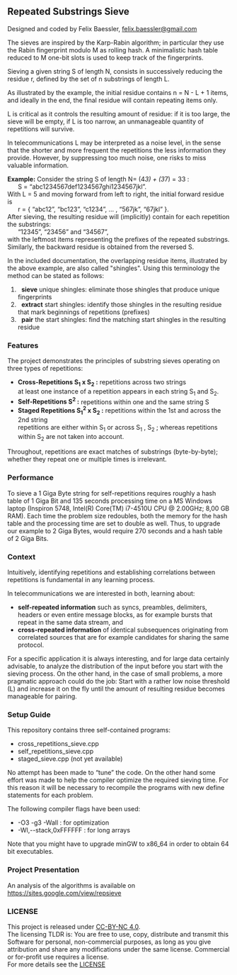 
Repeated Substrings Sieve
--------------------------

Designed and coded by Felix Baessler, felix.baessler@gmail.com

The sieves are inspired by the Karp-Rabin algorithm; in particular they use the Rabin fingerprint modulo M as rolling hash. A minimalistic hash table reduced to M one-bit slots is used to keep track of the fingerprints. <br/>

Sieving a given string S of length N, consists in successively reducing the residue r, defined by the set of n substrings of length L. <br/>

As illustrated by the example, the initial residue contains n = N - L + 1 items, and ideally in the end, the final residue will contain repeating items only. <br/> 

L is critical as it controls the resulting amount of residue: if it is too large, the sieve will be empty, if L is too narrow, an unmanageable quantity of repetitions will survive. <br/> 

In telecommunications L may be interpreted as a noise level, in the sense that the shorter and more frequent the repetitions the less information they provide. However, by suppressing too much noise, one risks to miss valuable information. <br/> 

**Example:** Consider the string S of length N= (4*3) + (3*7) = 33 : <br/>
&nbsp; &nbsp; &nbsp;  	S = “abc1234567def1234567ghi1234567jkl”. <br/>
With L = 5 and moving forward from left to right, the initial forward residue is <br/>
&nbsp; &nbsp; &nbsp;  	r = { “abc12”, “bc123”, “c1234”,  … , “567jk”, “67jkl” }. <br/>
After sieving, the resulting residue will (implicitly) contain for each repetition the substrings: <br/>
&nbsp; &nbsp; &nbsp;    “12345”, “23456” and “34567”, <br/>
with the leftmost items representing the prefixes of the repeated substrings. <br/>
Similarly, the backward residue is obtained from the reversed S. <br/>

In the included documentation, the overlapping residue items, illustrated by the above example, are also called "shingles". Using this terminology the method can be stated as follows: <br/>

1. &nbsp;	**sieve** unique shingles: eliminate those shingles that produce unique fingerprints <br/>
2. &nbsp;	**extract** start shingles: identify those shingles in the resulting residue that mark beginnings of repetitions (prefixes) <br/>
3. &nbsp;	**pair** the start shingles: find the matching start shingles in the resulting residue <br/>


### Features

The project demonstrates the principles of substring sieves operating on three types of repetitions: <br/>
- **Cross-Repetitions	S<sub>1</sub> x S<sub>2</sub> :** 	repetitions across two strings <br/>
at least one instance of a repetition appears in each string S<sub>1</sub> and S<sub>2</sub>. <br/>
- **Self-Repetitions 	S<sup>2</sup> :** 		repetitions within one and the same string S <br/>
- **Staged Repetitions	S<sub>1</sub><sup>2</sup> x S<sub>2</sub> :** 	repetitions within the 1st and across the 2nd string <br/>
repetitions are either within S<sub>1</sub> or across S<sub>1</sub> , S<sub>2</sub> ; whereas repetitions within S<sub>2</sub> are not taken into account. <br/>

Throughout, repetitions are exact matches of substrings (byte-by-byte); whether they repeat one or multiple times is irrelevant. <br/>

### Performance
To sieve a 1 Giga Byte string for self-repetitions requires roughly a hash table of 1 Giga Bit and 135 seconds processing time on a MS Windows laptop (Inspiron 5748, Intel(R) Core(TM) i7-4510U CPU @ 2.00GHz; 8,00 GB RAM). Each time the problem size redoubles, both the memory for the hash table and the processing time are set to double as well. Thus, to upgrade our example to 2 Giga Bytes, would require 270 seconds and a hash table of 2 Giga Bits.

### Context
Intuitively, identifying repetitions and establishing correlations between repetitions is fundamental in any learning process.  <br/>

In telecommunications we are interested in both, learning about:  <br/>

 - **self-repeated information** such as syncs, preambles, delimiters, headers or even entire message blocks, as for example bursts that repeat in the same data stream, and <br/> 
 - **cross-repeated information** of identical subsequences originating from correlated sources that are for example candidates for sharing the same protocol.<br/>

For a specific application it is always interesting, and for large data certainly advisable, to analyze the distribution of the input before you start with the sieving process. On the other hand, in the case of small problems, a more pragmatic approach could do the job:
Start with a rather low noise threshold (L) and increase it on the fly until the amount of resulting residue becomes manageable for pairing.<br/> 

### Setup Guide
This repository contains three self-contained programs:
- cross_repetitions_sieve.cpp
- self_repetitions_sieve.cpp
- staged_sieve.cpp  (not yet available) <br/>

No attempt has been made to “tune” the code. On the other hand some effort was made to help the compiler optimize the required sieving time. For this reason it will be necessary to recompile the programs with new define statements for each problem. <br/>

The following compiler flags have been used:
-	-O3 -g3 -Wall         		: for optimization
-	-Wl,--stack,0xFFFFFF  	: for long arrays  <br/>

Note that you might have to upgrade minGW to x86_64 in order to obtain 64 bit executables.  <br/>

### Project Presentation
An analysis of the algorithms is available on https://sites.google.com/view/repsieve

### LICENSE
This project is released under [CC-BY-NC 4.0](https://creativecommons.org/licenses/by-nc/4.0/).<br/>
The licensing TLDR is: You are free to use, copy, distribute and transmit this Software for personal, non-commercial purposes, as long as you give attribution and share any modifications under the same license. Commercial or for-profit use requires a license. <br/>
For more details see the [LICENSE](https://github.com/ookraw/OOK-Raw-Data-Receiver/blob/master/LICENSE)

